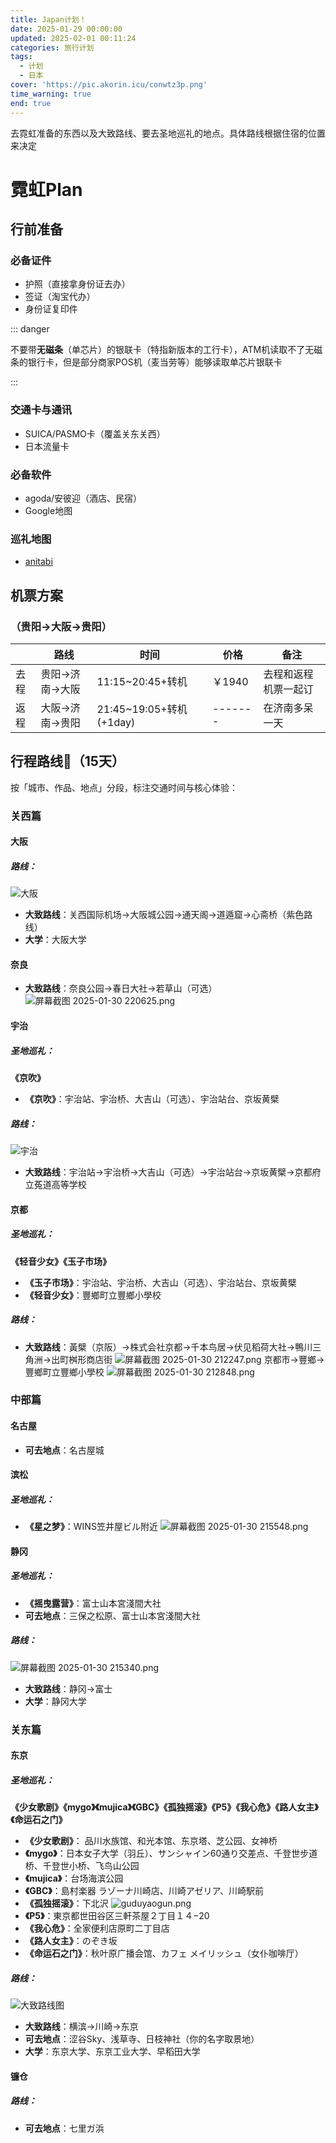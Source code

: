```yaml
---
title: Japan计划！
date: 2025-01-29 00:00:00
updated: 2025-02-01 00:11:24
categories: 旅行计划
tags:
  - 计划
  - 日本
cover: 'https://pic.akorin.icu/conwtz3p.png'
time_warning: true
end: true
---
```


去霓虹准备的东西以及大致路线、要去圣地巡礼的地点。具体路线根据住宿的位置来决定

<!-- more -->

# 霓虹Plan

## 行前准备
### 必备证件
- 护照（直接拿身份证去办）
- 签证（淘宝代办）
- 身份证复印件

::: danger

不要带**无磁条**（单芯片）的银联卡（特指新版本的工行卡），ATM机读取不了无磁条的银行卡，但是部分商家POS机（麦当劳等）能够读取单芯片银联卡

:::

### 交通卡与通讯
- SUICA/PASMO卡（覆盖关东关西）
- 日本流量卡

### 必备软件
- agoda/安彼迎（酒店、民宿）
- Google地图

### 巡礼地图
- [anitabi](https://anitabi.cn/)

## 机票方案
### （贵阳→大阪→贵阳）
|      | 路线           | 时间                    | 价格    | 备注                 |
| ---- | -------------- | ----------------------- | ------- | -------------------- |
| 去程 | 贵阳→济南→大阪 | 11:15~20:45+转机        | ￥1940  | 去程和返程机票一起订 |
| 返程 | 大阪→济南→贵阳 | 21:45~19:05+转机(+1day) | ------- | 在济南多呆一天       |

## 行程路线📅（15天）
按「城市、作品、地点」分段，标注交通时间与核心体验：

### 关西篇
#### 大阪
##### 路线：
![大阪](https://www.helloimg.com/i/2025/01/30/679b70e66e19d.png)
- **大致路线**：关西国际机场→大阪城公园→通天阁→道遁窟→心斋桥（紫色路线）
- **大学**：大阪大学

#### 奈良
- **大致路线**：奈良公园→春日大社→若草山（可选）
![屏幕截图 2025-01-30 220625.png](https://www.helloimg.com/i/2025/01/30/679b863c57495.png)

#### 宇治
##### 圣地巡礼：
**《京吹》**
- **《京吹》**：宇治站、宇治桥、大吉山（可选）、宇治站台、京坂黄檗
##### 路线：
![宇治](https://www.helloimg.com/i/2025/01/30/679b7649abfc1.png)
- **大致路线**：宇治站→宇治桥→大吉山（可选）→宇治站台→京坂黄檗→京都府立菟道高等学校

#### 京都
##### 圣地巡礼：
**《轻音少女》《玉子市场》**
- **《玉子市场》**：宇治站、宇治桥、大吉山（可选）、宇治站台、京坂黄檗
- **《轻音少女》**：豐鄉町立豐鄉小學校
##### 路线：
- **大致路线**：黃檗（京阪）→株式会社京都→千本鸟居→伏见稻荷大社→鴨川三角洲→出町桝形商店街
![屏幕截图 2025-01-30 212247.png](https://www.helloimg.com/i/2025/01/30/679b7bfeb6a9d.png)
京都市→豐鄉→豐鄉町立豐鄉小學校
![屏幕截图 2025-01-30 212848.png](https://www.helloimg.com/i/2025/01/30/679b7d5fa7fe9.png)
### 中部篇
#### 名古屋
- **可去地点**：名古屋城

#### 滨松
##### 圣地巡礼：
- **《星之梦》**：WINS笠井屋ビル附近
![屏幕截图 2025-01-30 215548.png](https://www.helloimg.com/i/2025/01/30/679b83a76bb50.png)

#### 静冈
##### 圣地巡礼：
- **《摇曳露营》**：富士山本宮淺間大社
- **可去地点**：三保之松原、富士山本宮淺間大社
##### 路线：
![屏幕截图 2025-01-30 215340.png](https://www.helloimg.com/i/2025/01/30/679b833c0afe5.png)
- **大致路线**：静冈→富士
- **大学**：静冈大学

### 关东篇
#### 东京
##### 圣地巡礼：
**《少女歌剧》《mygo》《mujica》《GBC》《孤独摇滚》《P5》《我心危》《路人女主》《命运石之门》**
- **《少女歌剧》**： 品川水族馆、和光本馆、东京塔、芝公园、女神桥
- **《mygo》**：日本女子大学（羽丘）、サンシャイン60通り交差点、千登世步道桥、千登世小桥、飞鸟山公园
- **《mujica》**：台场海滨公园
- **《GBC》**：島村楽器 ラゾーナ川崎店、川崎アゼリア、川崎駅前
- **《孤独摇滚》**：下北沢
![guduyaogun.png](https://www.helloimg.com/i/2025/01/30/679b549cefea6.png)
- **《P5》**：東京都世田谷区三軒茶屋２丁目１４−20
- **《我心危》**：全家便利店原町二丁目店
- **《路人女主》**：のぞき坂
- **《命运石之门》**：秋叶原广播会馆、カフェ メイリッシュ（女仆咖啡厅）

##### 路线：
![大致路线图](https://www.helloimg.com/i/2025/01/30/679b6348e6b97.png)
- **大致路线**：横滨→川崎→东京
- **可去地点**：涩谷Sky、浅草寺、日枝神社（你的名字取景地）
- **大学**：东京大学、东京工业大学、早稻田大学

#### 镰仓
##### 路线：
- **可去地点**：七里ガ浜
